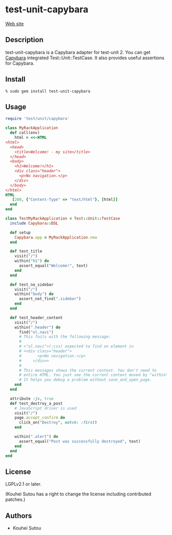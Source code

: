 # test-unit-capybara

[Web site](https://github.com/test-unit/test-unit-capybara)

## Description

test-unit-capybara is a Capybara adapter for test-unit 2. You can get [Capybara](https://rubygems.org/gems/capybara) integrated Test::Unit::TestCase. It also provides useful assertions for Capybara.

## Install

```
% sudo gem install test-unit-capybara
```

## Usage

```ruby
require 'test/unit/capybara'

class MyRackApplication
  def call(env)
    html = <<-HTML
<html>
  <head>
    <title>Welcome! - my site</title>
  </head>
  <body>
    <h1>Welcome!</h1>
    <div class="header">
      <p>No navigation.</p>
    </div>
  </body>
</html>
HTML
   [200, {"Content-Type" => "text/html"}, [html]]
  end
end

class TestMyRackApplication < Test::Unit::TestCase
  include Capybara::DSL

  def setup
    Capybara.app = MyRackApplication.new
  end

  def test_title
    visit("/")
    within("h1") do
      assert_equal("Welcome!", text)
    end
  end

  def test_no_sidebar
    visit("/")
    within("body") do
      assert_not_find(".sidebar")
    end
  end

  def test_header_content
    visit("/")
    within(".header") do
      find("ol.navi")
      # This fails with the following message:
      #
      # <"ol.navi">(:css) expected to find an element in
      # <<div class="header">
      #       <p>No navigation.</p>
      #     </div>>
      #
      # This messages shows the current context. You don't need to
      # entire HTML. You just see the current context moved by "within".
      # It helps you debug a problem without save_and_open_page.
    end
  end

  attribute :js, true
  def test_destroy_a_post
    # JavaScript driver is used
    visit("/")
    page.accept_confirm do
      click_on("Destroy", match: :first)
    end

    within(".alert") do
      assert_equal("Post was successfully destroyed", text)
    end
  end
end
```

## License

LGPLv2.1 or later.

(Kouhei Sutou has a right to change the license including contributed patches.)

## Authors

* Kouhei Sutou
